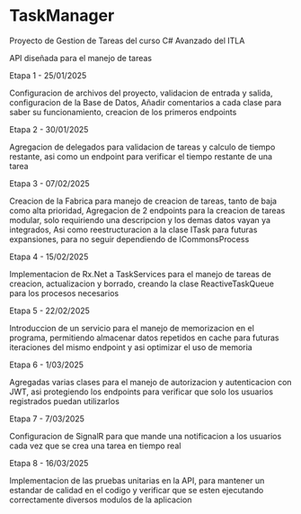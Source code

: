 # TaskManager

Proyecto de Gestion de Tareas del curso C# Avanzado del ITLA

API diseñada para el manejo de tareas

Etapa 1 - 25/01/2025

Configuracion de archivos del proyecto, validacion de entrada y salida, configuracion de la Base de Datos,
Añadir comentarios a cada clase para saber su funcionamiento, creacion de los primeros endpoints

Etapa 2 - 30/01/2025

Agregacion de delegados para validacion de tareas y calculo de tiempo restante, asi como un endpoint para verificar el tiempo restante de una tarea

Etapa 3 - 07/02/2025

Creacion de la Fabrica para manejo de creacion de tareas, tanto de baja como alta prioridad, 
Agregacion de 2 endpoints para la creacion de tareas modular, solo requiriendo una descripcion y los demas datos vayan ya integrados,
Asi como reestructuracion a la clase ITask para futuras expansiones, para no seguir dependiendo de ICommonsProcess

Etapa 4 - 15/02/2025 

Implementacion de Rx.Net a TaskServices para el manejo de tareas de creacion, actualizacion y borrado, creando la clase ReactiveTaskQueue
para los procesos necesarios

Etapa 5 - 22/02/2025

Introduccion de un servicio para el manejo de memorizacion en el programa, permitiendo almacenar datos repetidos en cache para futuras
iteraciones del mismo endpoint y asi optimizar el uso de memoria

Etapa 6 - 1/03/2025

Agregadas varias clases para el manejo de autorizacion y autenticacion con JWT, asi protegiendo los endpoints para verificar que solo
los usuarios registrados puedan utilizarlos

Etapa 7 - 7/03/2025

Configuracion de SignalR para que mande una notificacion a los usuarios cada vez que se crea una tarea en tiempo real

Etapa 8 - 16/03/2025

Implementacion de las pruebas unitarias en la API, para mantener un estandar de calidad en el codigo y verificar que se esten ejecutando
correctamente diversos modulos de la aplicacion 
